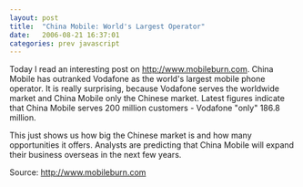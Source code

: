 ```yaml
---
layout: post
title:  "China Mobile: World's Largest Operator"
date:   2006-08-21 16:37:01
categories: prev javascript
---
```

Today I read an interesting post on <a target="_blank" href="http://www.mobileburn.com/news.jsp?Id=2632">http://www.mobileburn.com</a>. China Mobile has outranked Vodafone as the world's largest mobile phone operator. It is really surprising, because Vodafone serves the worldwide market and China Mobile only the Chinese market. Latest figures indicate that China Mobile serves 200 million customers - Vodafone "only" 186.8 million. 

This just shows us how big the Chinese market is and how many opportunities it offers. Analysts are predicting that China Mobile will expand their business overseas in the next few years. 

Source: <a target="_blank" href="http://www.mobileburn.com/news.jsp?Id=2632">http://www.mobileburn.com</a>